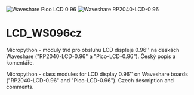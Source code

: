 ![Waveshare Pico LCD 0 96](https://user-images.githubusercontent.com/104675746/221903260-2f03fb6b-c191-4208-8905-7642ab055ea5.jpg)
![Waveshare RP2040-LCD-0 96](https://user-images.githubusercontent.com/104675746/221903266-4e0dcd90-bac4-4238-9047-f4aea33a78eb.jpg)
# LCD_WS096cz
Micropython - moduly tříd pro obsluhu LCD displeje 0.96'' na deskách Waveshare ("RP2040-LCD-0.96" a "Pico-LCD-0.96").
Český popis a komentáře.



Micropython - class modules for LCD display 0.96'' on Waveshare boards ("RP2040-LCD-0.96" and "Pico-LCD-0.96").
Czech description and comments.

